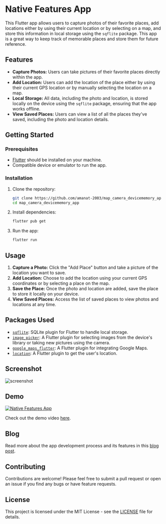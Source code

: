 # Native Features App

This Flutter app allows users to capture photos of their favorite places, add locations either by using their current location or by selecting on a map, and store this information in local storage using the `sqflite` package. This app is a great way to keep track of memorable places and store them for future reference.

## Features

- **Capture Photos:** Users can take pictures of their favorite places directly within the app.
- **Add Location:** Users can add the location of the place either by using their current GPS location or by manually selecting the location on a map.
- **Local Storage:** All data, including the photo and location, is stored locally on the device using the `sqflite` package, ensuring that the app works offline.
- **View Saved Places:** Users can view a list of all the places they've saved, including the photo and location details.

## Getting Started

### Prerequisites

- [Flutter](https://flutter.dev/docs/get-started/install) should be installed on your machine.
- Compatible device or emulator to run the app.

### Installation

1. Clone the repository:
   ```bash
   git clone https://github.com/amanat-2003/map_camera_devicememory_app.git
   cd map_camera_devicememory_app
   ```

2. Install dependencies:
   ```bash
   flutter pub get
   ```

3. Run the app:
   ```bash
   flutter run
   ```

## Usage

1. **Capture a Photo:** Click the "Add Place" button and take a picture of the location you want to save.
2. **Add Location:** Choose to add the location using your current GPS coordinates or by selecting a place on the map.
3. **Save the Place:** Once the photo and location are added, save the place to store it locally on your device.
4. **View Saved Places:** Access the list of saved places to view photos and locations at any time.

## Packages Used

- [`sqflite`](https://pub.dev/packages/sqflite): SQLite plugin for Flutter to handle local storage.
- [`image_picker`](https://pub.dev/packages/image_picker): A Flutter plugin for selecting images from the device's library or taking new pictures using the camera.
- [`google_maps_flutter`](https://pub.dev/packages/google_maps_flutter): A Flutter plugin for integrating Google Maps.
- [`location`](https://pub.dev/packages/location): A Flutter plugin to get the user's location.

## Screenshot

![screenshot](https://github.com/user-attachments/assets/55165444-a2d5-4e78-845d-4cffceee4632)

## Demo

[![Native Features App](https://img.youtube.com/vi/rsN9XGSiaEM/0.jpg)](https://youtu.be/rsN9XGSiaEM "Native Features App")

Check out the demo video [here](https://youtu.be/rsN9XGSiaEM).

## Blog

Read more about the app development process and its features in this [blog post](https://amanatsingh.tech/native-features-app).

## Contributing

Contributions are welcome! Please feel free to submit a pull request or open an issue if you find any bugs or have feature requests.

## License

This project is licensed under the MIT License - see the [LICENSE](LICENSE) file for details.
